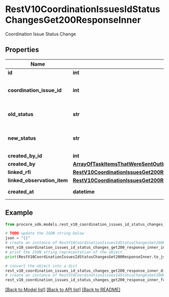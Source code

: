 # RestV10CoordinationIssuesIdStatusChangesGet200ResponseInner

Coordination Issue Status Change

## Properties

Name | Type | Description | Notes
------------ | ------------- | ------------- | -------------
**id** | **int** | ID | [optional] 
**coordination_issue_id** | **int** | ID of the parent Coordination Issue | [optional] 
**old_status** | **str** | Value of the status prior to change | [optional] 
**new_status** | **str** | Value of the status following the change | [optional] 
**created_by_id** | **int** | Creator ID | [optional] 
**created_by** | [**ArrayOfTaskItemsThatWereSentOutInnerAllOfAssignee**](ArrayOfTaskItemsThatWereSentOutInnerAllOfAssignee.md) |  | [optional] 
**linked_rfi** | [**RestV10CoordinationIssuesGet200ResponseInnerAllOfLinkedProcoreItemsInner**](RestV10CoordinationIssuesGet200ResponseInnerAllOfLinkedProcoreItemsInner.md) |  | [optional] 
**linked_observation_item** | [**RestV10CoordinationIssuesGet200ResponseInnerAllOfLinkedObservationItemsInner**](RestV10CoordinationIssuesGet200ResponseInnerAllOfLinkedObservationItemsInner.md) |  | [optional] 
**created_at** | **datetime** | Created date | [optional] 

## Example

```python
from procore_sdk.models.rest_v10_coordination_issues_id_status_changes_get200_response_inner import RestV10CoordinationIssuesIdStatusChangesGet200ResponseInner

# TODO update the JSON string below
json = "{}"
# create an instance of RestV10CoordinationIssuesIdStatusChangesGet200ResponseInner from a JSON string
rest_v10_coordination_issues_id_status_changes_get200_response_inner_instance = RestV10CoordinationIssuesIdStatusChangesGet200ResponseInner.from_json(json)
# print the JSON string representation of the object
print(RestV10CoordinationIssuesIdStatusChangesGet200ResponseInner.to_json())

# convert the object into a dict
rest_v10_coordination_issues_id_status_changes_get200_response_inner_dict = rest_v10_coordination_issues_id_status_changes_get200_response_inner_instance.to_dict()
# create an instance of RestV10CoordinationIssuesIdStatusChangesGet200ResponseInner from a dict
rest_v10_coordination_issues_id_status_changes_get200_response_inner_from_dict = RestV10CoordinationIssuesIdStatusChangesGet200ResponseInner.from_dict(rest_v10_coordination_issues_id_status_changes_get200_response_inner_dict)
```
[[Back to Model list]](../README.md#documentation-for-models) [[Back to API list]](../README.md#documentation-for-api-endpoints) [[Back to README]](../README.md)


